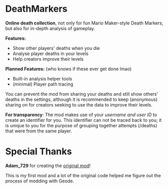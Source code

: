 # DeathMarkers

**Online death collection**, not only for fun <cy>Mario Maker-style Death Markers</c>,
but also for <cg>in-depth analysis of gameplay</c>.

**Features:**
- Show <cy>other players' deaths</c> when you die
- Analyse player deaths in your levels
- Help creators <cg>improve</c> their levels

**Planned Features:** (who knows if these ever get done lmao)
- Built-in analysis <cg>helper tools</c>
- (minimal) Player path tracing

You can <cr>prevent</c> the mod from sharing your deaths and still show others' deaths in the settings, although it is recommended to <cg>keep (anonymous) sharing on</c> for creators seeking to use the data to improve their levels.

**For transparency**: The mod makes use of your *username and user ID* to create an identifier for you. This identifier <cy>can not be traced back to you</c>; it is unique to you for the purpose of grouping together attempts (/deaths) that were from the same player.

# Special Thanks

**Adam_729** for creating the [original mod](https://github.com/Adam7290/deathmarkers/blob/main/mod.json)!

This is my first mod and a lot of the original code helped me figure out the process of modding with Geode.